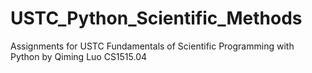 # USTC_Python_Scientific_Methods
Assignments for USTC Fundamentals of Scientific Programming with Python by Qiming Luo CS1515.04
